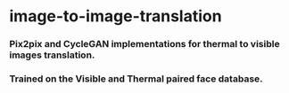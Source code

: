 # image-to-image-translation
### Pix2pix and CycleGAN implementations for thermal to visible images translation.
### Trained on the Visible and Thermal paired face database.
